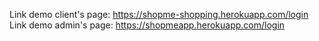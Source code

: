 Link demo client's page: https://shopme-shopping.herokuapp.com/login
Link demo admin's page: https://shopmeapp.herokuapp.com/login
